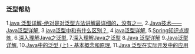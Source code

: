 ### 泛型帮助
1.[java 泛型详解-绝对是对泛型方法讲解最详细的，没有之一](http://blog.csdn.net/s10461/article/details/53941091),   2.[Java技术——Java泛型详解](http://blog.csdn.net/seu_calvin/article/details/52230032),   3.[java泛型中和有什么区别？](http://www.cnblogs.com/Vcanccc/p/5701351.html),   4.[java泛型详解](http://blog.csdn.net/caihuangshi/article/details/51278793),   5.[Spring知识点提炼](http://www.cnblogs.com/lucky_dai/p/5582532.html),   6.[深入理解Java之泛型](http://www.cnblogs.com/lucky_dai/p/5589317.html),   7.[深入理解Java之泛型](http://www.importnew.com/19740.html)   8.[Java 泛型详解](http://www.importnew.com/26387.html)   9.[Java泛型详解](http://www.cnblogs.com/ljxe/p/5521840.html),   10.[Java中的泛型 (上) - 基本概念和原理](http://www.cnblogs.com/yxh1008/p/6012050.html),   11.[Java 泛型在实际开发中的应用](http://www.cnblogs.com/ldh-better/p/7127308.html)
